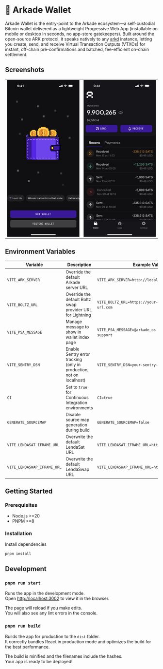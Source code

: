 # 👾 Arkade Wallet

Arkade Wallet is the entry-point to the Arkade ecosystem—a self-custodial Bitcoin wallet delivered as a lightweight Progressive Web App (installable on mobile or desktop in seconds, no app-store gatekeepers). Built around the open-source ARK protocol, it speaks natively to any [arkd](https://github.com/arkade-os/arkd) instance, letting you create, send, and receive Virtual Transaction Outputs (VTXOs) for instant, off-chain pre-confirmations and batched, fee-efficient on-chain settlement.

## Screenshots

<!-- Using a table for more consistent layout -->
<table>
  <tr>
    <td width="50%" align="center">
      <img src="./mockup/new-wallet.png" alt="New Wallet" width="250">
    </td>
    <td width="50%" align="center">
      <img src="./mockup/home-arkade-wallet.png" alt="Home Screen" width="250">
    </td>
  </tr>
</table>

## Environment Variables

| Variable                    | Description                                                         | Example Value                                         |
| --------------------------- | ------------------------------------------------------------------- | ----------------------------------------------------- |
| `VITE_ARK_SERVER`           | Override the default Arkade server URL                              | `VITE_ARK_SERVER=http://localhost:7070`               |
| `VITE_BOLTZ_URL`            | Override the default Boltz swap provider URL for Lightning          | `VITE_BOLTZ_URL=https://your-boltz-provider-url.com`  |
| `VITE_PSA_MESSAGE`          | Manage message to show in wallet index page                         | `VITE_PSA_MESSAGE=@arkade_os on Telegram for support` |
| `VITE_SENTRY_DSN`           | Enable Sentry error tracking (only in production, not on localhost) | `VITE_SENTRY_DSN=your-sentry-dsn`                     |
| `CI`                        | Set to `true` for Continuous Integration environments               | `CI=true`                                             |
| `GENERATE_SOURCEMAP`        | Disable source map generation during build                          | `GENERATE_SOURCEMAP=false`                            |
| `VITE_LENDASAT_IFRAME_URL`  | Overwrite the default LendaSat URL                                  | `VITE_LENDASAT_IFRAME_URL=http://localhost:5173`      |
| `VITE_LENDASWAP_IFRAME_URL` | Overwrite the default LendaSwap URL                                 | `VITE_LENDASWAP_IFRAME_URL=http://localhost:5174`     |

## Getting Started

### Prerequisites

- Node.js >=20
- PNPM >=8

### Installation

Install dependencies

```bash
pnpm install
```

## Development

### `pnpm run start`

Runs the app in the development mode.\
Open [http://localhost:3002](http://localhost:3002) to view it in the browser.

The page will reload if you make edits.\
You will also see any lint errors in the console.

### `pnpm run build`

Builds the app for production to the `dist` folder.\
It correctly bundles React in production mode and optimizes the build for the best performance.

The build is minified and the filenames include the hashes.\
Your app is ready to be deployed!
